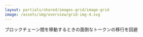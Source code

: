 ```yaml
---
layout: partials/shared/images-grid/image-grid
image: /assets/img/overview/grid-img-4.svg
---
```


ブロックチェーン間を移動するときの面倒なトークンの移行を回避
